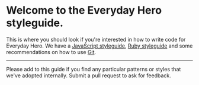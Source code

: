 # Welcome to the Everyday Hero styleguide.

This is where you should look if you're interested in how to write code for Everyday Hero. We have a [JavaScript styleguide](https://github.com/everydayhero/styleguide/blob/master/Javascript.md), [Ruby styleguide](https://github.com/everydayhero/styleguide/blob/master/Ruby.md) and some recommendations on how to use [Git](https://github.com/everydayhero/styleguide/blob/master/Git.md).

***

Please add to this guide if you find any particular patterns or styles that we've adopted internally. Submit a pull request to ask for feedback.
